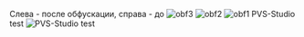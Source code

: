 Слева - после обфускации, справа - до
![obf3](https://github.com/YFoxxx/MAISABPO3/assets/90266163/7cac27ef-8924-4ed5-ac84-85544e4db44f)
![obf2](https://github.com/YFoxxx/MAISABPO3/assets/90266163/eda693d8-5e0a-4e05-90aa-562e27b3fbb7)
![obf1](https://github.com/YFoxxx/MAISABPO3/assets/90266163/3de9cefc-aeaa-41fa-96ee-e3a3e2ab2562)
PVS-Studio test
![PVS-Studio test](https://github.com/YFoxxx/MAISABPO3/assets/90266163/36e83c83-ced7-432b-8f01-6c36f405c29f)
